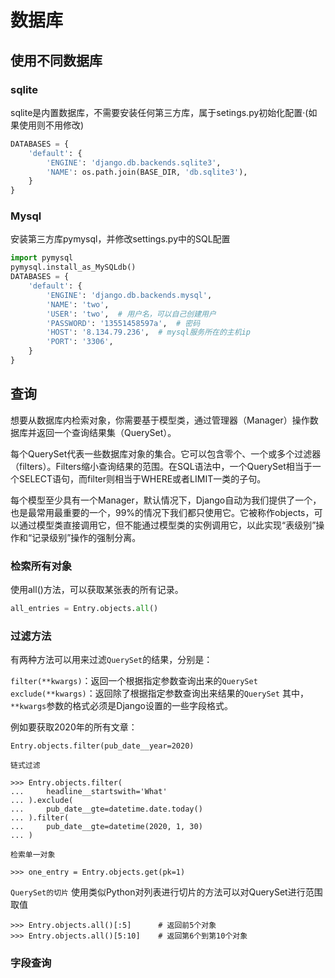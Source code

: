 # 数据库
## 使用不同数据库
### sqlite
sqlite是内置数据库，不需要安装任何第三方库，属于setings.py初始化配置·(如果使用则不用修改)
```python
DATABASES = {
    'default': {
        'ENGINE': 'django.db.backends.sqlite3',
        'NAME': os.path.join(BASE_DIR, 'db.sqlite3'),
    }
}
```
### Mysql
安装第三方库pymysql，并修改settings.py中的SQL配置
```python
import pymysql
pymysql.install_as_MySQLdb()
DATABASES = {
    'default': {
        'ENGINE': 'django.db.backends.mysql',
        'NAME': 'two',
        'USER': 'two',  # 用户名，可以自己创建用户
        'PASSWORD': '13551458597a',  # 密码
        'HOST': '8.134.79.236',  # mysql服务所在的主机ip
        'PORT': '3306',
    }
}
```


## 查询
想要从数据库内检索对象，你需要基于模型类，通过管理器（Manager）操作数据库并返回一个查询结果集（QuerySet）。

每个QuerySet代表一些数据库对象的集合。它可以包含零个、一个或多个过滤器（filters）。Filters缩小查询结果的范围。在SQL语法中，一个QuerySet相当于一个SELECT语句，而filter则相当于WHERE或者LIMIT一类的子句。

每个模型至少具有一个Manager，默认情况下，Django自动为我们提供了一个，也是最常用最重要的一个，99%的情况下我们都只使用它。它被称作objects，可以通过模型类直接调用它，但不能通过模型类的实例调用它，以此实现“表级别”操作和“记录级别”操作的强制分离。

### 检索所有对象
使用all()方法，可以获取某张表的所有记录。
```python
all_entries = Entry.objects.all()
```
### 过滤方法
有两种方法可以用来过滤`QuerySet`的结果，分别是：

`filter(**kwargs)`：返回一个根据指定参数查询出来的`QuerySet`
`exclude(**kwargs)`：返回除了根据指定参数查询出来结果的`QuerySet`
其中，`**kwargs`参数的格式必须是Django设置的一些字段格式。

例如要获取2020年的所有文章：
```
Entry.objects.filter(pub_date__year=2020)
```
`链式过滤`
```
>>> Entry.objects.filter(
...     headline__startswith='What'
... ).exclude(
...     pub_date__gte=datetime.date.today()
... ).filter(
...     pub_date__gte=datetime(2020, 1, 30)
... )
```
`检索单一对象`
```
>>> one_entry = Entry.objects.get(pk=1)
```
`QuerySet的切片`
使用类似Python对列表进行切片的方法可以对QuerySet进行范围取值
```
>>> Entry.objects.all()[:5]      # 返回前5个对象
>>> Entry.objects.all()[5:10]    # 返回第6个到第10个对象
```

### 字段查询